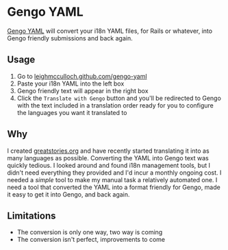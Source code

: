# Gengo YAML

[Gengo YAML](https://leighmcculloch.github.com/gengo-yaml) will convert your i18n YAML files, for Rails or whatever, into Gengo friendly submissions and back again.

## Usage

1. Go to [leighmcculloch.github.com/gengo-yaml](https://leighmcculloch.github.com/gengo-yaml)
2. Paste your i18n YAML into the left box
3. Gengo friendly text will appear in the right box
4. Click the `Translate with Gengo` button and you'll be redirected to Gengo with the text included in a translation order ready for you to configure the languages you want it translated to

## Why

I created [greatstories.org](https://greatstories.org) and have recently started translating it into as many languages as possible. Converting the YAML into Gengo text was quickly tedious. I looked around and found i18n management tools, but I didn't need everything they provided and I'd incur a monthly ongoing cost. I needed a _simple_ tool to make my manual task a relatively automated one. I need a tool that converted the YAML into a format friendly for Gengo, made it easy to get it into Gengo, and back again. 

## Limitations

* The conversion is only one way, two way is coming
* The conversion isn't perfect, improvements to come
